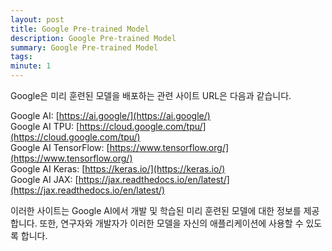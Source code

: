 ```yaml
---
layout: post
title: Google Pre-trained Model
description: Google Pre-trained Model
summary: Google Pre-trained Model
tags: 
minute: 1
---
```

Google은 미리 훈련된 모델을 배포하는 관련 사이트 URL은 다음과 같습니다.    

Google AI: [https://ai.google/](https://ai.google/)    
Google AI TPU: [https://cloud.google.com/tpu/](https://cloud.google.com/tpu/)    
Google AI TensorFlow: [https://www.tensorflow.org/](https://www.tensorflow.org/)    
Google AI Keras: [https://keras.io/](https://keras.io/)    
Google AI JAX: [https://jax.readthedocs.io/en/latest/](https://jax.readthedocs.io/en/latest/)    

이러한 사이트는 Google AI에서 개발 및 학습된 미리 훈련된 모델에 대한 정보를 제공합니다. 또한, 연구자와 개발자가 이러한 모델을 자신의 애플리케이션에 사용할 수 있도록 합니다.    